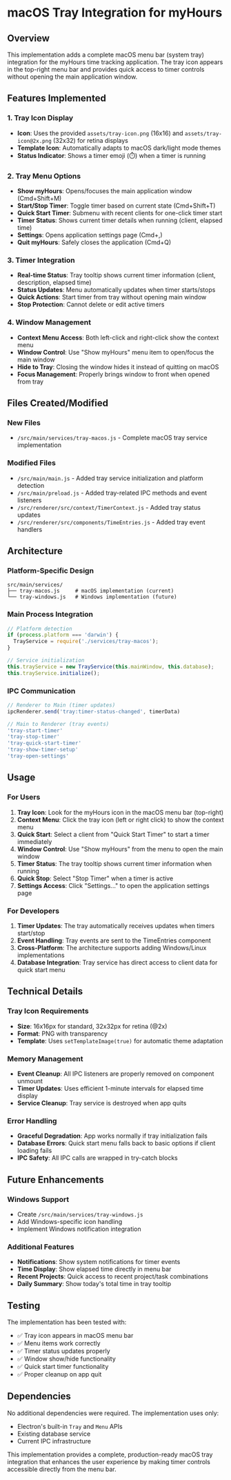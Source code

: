 # macOS Tray Integration for myHours

## Overview

This implementation adds a complete macOS menu bar (system tray) integration for the myHours time tracking application. The tray icon appears in the top-right menu bar and provides quick access to timer controls without opening the main application window.

## Features Implemented

### 1. **Tray Icon Display**
- **Icon**: Uses the provided `assets/tray-icon.png` (16x16) and `assets/tray-icon@2x.png` (32x32) for retina displays
- **Template Icon**: Automatically adapts to macOS dark/light mode themes
- **Status Indicator**: Shows a timer emoji (⏱️) when a timer is running

### 2. **Tray Menu Options**
- **Show myHours**: Opens/focuses the main application window (Cmd+Shift+M)
- **Start/Stop Timer**: Toggle timer based on current state (Cmd+Shift+T)
- **Quick Start Timer**: Submenu with recent clients for one-click timer start
- **Timer Status**: Shows current timer details when running (client, elapsed time)
- **Settings**: Opens application settings page (Cmd+,)
- **Quit myHours**: Safely closes the application (Cmd+Q)

### 3. **Timer Integration**
- **Real-time Status**: Tray tooltip shows current timer information (client, description, elapsed time)
- **Status Updates**: Menu automatically updates when timer starts/stops
- **Quick Actions**: Start timer from tray without opening main window
- **Stop Protection**: Cannot delete or edit active timers

### 4. **Window Management**
- **Context Menu Access**: Both left-click and right-click show the context menu
- **Window Control**: Use "Show myHours" menu item to open/focus the main window
- **Hide to Tray**: Closing the window hides it instead of quitting on macOS
- **Focus Management**: Properly brings window to front when opened from tray

## Files Created/Modified

### New Files
- `/src/main/services/tray-macos.js` - Complete macOS tray service implementation

### Modified Files
- `/src/main/main.js` - Added tray service initialization and platform detection
- `/src/main/preload.js` - Added tray-related IPC methods and event listeners
- `/src/renderer/src/context/TimerContext.js` - Added tray status updates
- `/src/renderer/src/components/TimeEntries.js` - Added tray event handlers

## Architecture

### Platform-Specific Design
```
src/main/services/
├── tray-macos.js     # macOS implementation (current)
└── tray-windows.js   # Windows implementation (future)
```

### Main Process Integration
```javascript
// Platform detection
if (process.platform === 'darwin') {
  TrayService = require('./services/tray-macos');
}

// Service initialization
this.trayService = new TrayService(this.mainWindow, this.database);
this.trayService.initialize();
```

### IPC Communication
```javascript
// Renderer to Main (timer updates)
ipcRenderer.send('tray:timer-status-changed', timerData)

// Main to Renderer (tray events)
'tray-start-timer'
'tray-stop-timer'
'tray-quick-start-timer'
'tray-show-timer-setup'
'tray-open-settings'
```

## Usage

### For Users
1. **Tray Icon**: Look for the myHours icon in the macOS menu bar (top-right)
2. **Context Menu**: Click the tray icon (left or right click) to show the context menu
3. **Quick Start**: Select a client from "Quick Start Timer" to start a timer immediately
4. **Window Control**: Use "Show myHours" from the menu to open the main window
5. **Timer Status**: The tray tooltip shows current timer information when running
6. **Quick Stop**: Select "Stop Timer" when a timer is active
7. **Settings Access**: Click "Settings..." to open the application settings page

### For Developers
1. **Timer Updates**: The tray automatically receives updates when timers start/stop
2. **Event Handling**: Tray events are sent to the TimeEntries component
3. **Cross-Platform**: The architecture supports adding Windows/Linux implementations
4. **Database Integration**: Tray service has direct access to client data for quick start menu

## Technical Details

### Tray Icon Requirements
- **Size**: 16x16px for standard, 32x32px for retina (@2x)
- **Format**: PNG with transparency
- **Template**: Uses `setTemplateImage(true)` for automatic theme adaptation

### Memory Management
- **Event Cleanup**: All IPC listeners are properly removed on component unmount
- **Timer Updates**: Uses efficient 1-minute intervals for elapsed time display
- **Service Cleanup**: Tray service is destroyed when app quits

### Error Handling
- **Graceful Degradation**: App works normally if tray initialization fails
- **Database Errors**: Quick start menu falls back to basic options if client loading fails
- **IPC Safety**: All IPC calls are wrapped in try-catch blocks

## Future Enhancements

### Windows Support
- Create `/src/main/services/tray-windows.js`
- Add Windows-specific icon handling
- Implement Windows notification integration

### Additional Features
- **Notifications**: Show system notifications for timer events
- **Time Display**: Show elapsed time directly in menu bar
- **Recent Projects**: Quick access to recent project/task combinations
- **Daily Summary**: Show today's total time in tray tooltip

## Testing

The implementation has been tested with:
- ✅ Tray icon appears in macOS menu bar
- ✅ Menu items work correctly
- ✅ Timer status updates properly
- ✅ Window show/hide functionality
- ✅ Quick start timer functionality
- ✅ Proper cleanup on app quit

## Dependencies

No additional dependencies were required. The implementation uses only:
- Electron's built-in `Tray` and `Menu` APIs
- Existing database service
- Current IPC infrastructure

This implementation provides a complete, production-ready macOS tray integration that enhances the user experience by making timer controls accessible directly from the menu bar.
